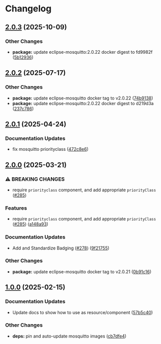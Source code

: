 # Changelog

## [2.0.3](https://github.com/marinatedconcrete/config/compare/kustomize-mosquitto@v2.0.2...kustomize-mosquitto@v2.0.3) (2025-10-09)


### Other Changes

* **package:** update eclipse-mosquitto:2.0.22 docker digest to fd9982f ([5b12936](https://github.com/marinatedconcrete/config/commit/5b12936c6affb75de48dd92e221c37745adf7357))

## [2.0.2](https://github.com/marinatedconcrete/config/compare/kustomize-mosquitto@v2.0.1...kustomize-mosquitto@v2.0.2) (2025-07-17)


### Other Changes

* **package:** update eclipse-mosquitto docker tag to v2.0.22 ([74b9138](https://github.com/marinatedconcrete/config/commit/74b91386c9be8e948036318936226adb66b773e3))
* **package:** update eclipse-mosquitto:2.0.22 docker digest to d219d3a ([237c786](https://github.com/marinatedconcrete/config/commit/237c78674e8d43da0d172a074805a4b18753a62c))

## [2.0.1](https://github.com/marinatedconcrete/config/compare/kustomize-mosquitto@v2.0.0...kustomize-mosquitto@v2.0.1) (2025-04-24)


### Documentation Updates

* fix mosquitto priorityclass ([472c8e6](https://github.com/marinatedconcrete/config/commit/472c8e6be3c1ca2cf9fc965ef87a60feee29cd57))

## [2.0.0](https://github.com/marinatedconcrete/config/compare/kustomize-mosquitto@v1.0.0...kustomize-mosquitto@v2.0.0) (2025-03-21)


### ⚠ BREAKING CHANGES

* require `priorityclass` component, and add appropriate `priorityClass` ([#285](https://github.com/marinatedconcrete/config/issues/285))

### Features

* require `priorityclass` component, and add appropriate `priorityClass` ([#285](https://github.com/marinatedconcrete/config/issues/285)) ([a148a93](https://github.com/marinatedconcrete/config/commit/a148a93e5638ad7b0822a1c23f58154e8642f5f5))


### Documentation Updates

* Add and Standardize Badging ([#278](https://github.com/marinatedconcrete/config/issues/278)) ([9f21755](https://github.com/marinatedconcrete/config/commit/9f21755bdeaa287887215ca76586aa070d17656e))


### Other Changes

* **package:** update eclipse-mosquitto docker tag to v2.0.21 ([0b91c16](https://github.com/marinatedconcrete/config/commit/0b91c1658c43c011081bb91e70d11cfa924bb50e))

## [1.0.0](https://github.com/marinatedconcrete/config/compare/kustomize-mosquitto-v0.1.0...kustomize-mosquitto@v1.0.0) (2025-02-15)


### Documentation Updates

* Update docs to show how to use as resource/component ([57b5c40](https://github.com/marinatedconcrete/config/commit/57b5c40e1b84aeeba94da488bf8203486a9fcf1f))


### Other Changes

* **deps:** pin and auto-update mosquitto images ([cb7dfe4](https://github.com/marinatedconcrete/config/commit/cb7dfe4d4d94011f4f86f53882defa8640b1c372))
